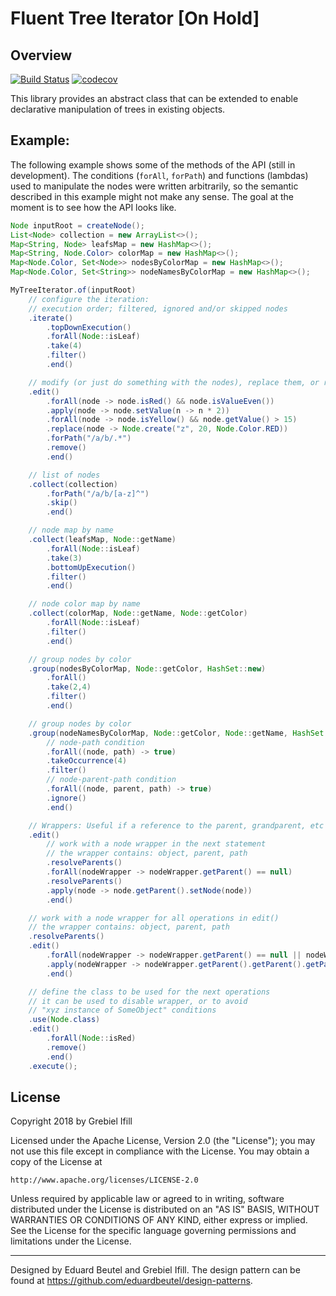 # Fluent Tree Iterator [On Hold]
## Overview
[![Build Status](https://travis-ci.org/ifillbrito/trees.svg?branch=master)](https://travis-ci.org/ifillbrito/trees)
[![codecov](https://codecov.io/gh/ifillbrito/trees/branch/master/graph/badge.svg)](https://codecov.io/gh/ifillbrito/trees)

This library provides an abstract class that can be extended to enable declarative manipulation of trees in existing objects.

## Example:
The following example shows some of the methods of the API (still in development). The conditions (``forAll``, ``forPath``) and functions (lambdas) used to manipulate the nodes were written arbitrarily, so the semantic described in this example might not make any sense. The goal at the moment is to see how the API looks like.

```java
Node inputRoot = createNode();
List<Node> collection = new ArrayList<>();
Map<String, Node> leafsMap = new HashMap<>();
Map<String, Node.Color> colorMap = new HashMap<>();
Map<Node.Color, Set<Node>> nodesByColorMap = new HashMap<>();
Map<Node.Color, Set<String>> nodeNamesByColorMap = new HashMap<>();

MyTreeIterator.of(inputRoot)
    // configure the iteration:
    // execution order; filtered, ignored and/or skipped nodes
    .iterate()
        .topDownExecution()
        .forAll(Node::isLeaf)
        .take(4)
        .filter()
        .end()

    // modify (or just do something with the nodes), replace them, or remove them
    .edit()
        .forAll(node -> node.isRed() && node.isValueEven())
        .apply(node -> node.setValue(n -> n * 2))
        .forAll(node -> node.isYellow() && node.getValue() > 15)
        .replace(node -> Node.create("z", 20, Node.Color.RED))
        .forPath("/a/b/.*")
        .remove()
        .end()

    // list of nodes
    .collect(collection)
        .forPath("/a/b/[a-z]^")
        .skip()
        .end()

    // node map by name
    .collect(leafsMap, Node::getName)
        .forAll(Node::isLeaf)
        .take(3)
        .bottomUpExecution()
        .filter()
        .end()

    // node color map by name
    .collect(colorMap, Node::getName, Node::getColor)
        .forAll(Node::isLeaf)
        .filter()
        .end()

    // group nodes by color
    .group(nodesByColorMap, Node::getColor, HashSet::new)
        .forAll()
        .take(2,4)
        .filter()
        .end()

    // group nodes by color
    .group(nodeNamesByColorMap, Node::getColor, Node::getName, HashSet::new)
        // node-path condition
        .forAll((node, path) -> true)
        .takeOccurrence(4)
        .filter()
        // node-parent-path condition
        .forAll((node, parent, path) -> true)
        .ignore()
        .end()

    // Wrappers: Useful if a reference to the parent, grandparent, etc is needed.
    .edit()
        // work with a node wrapper in the next statement
        // the wrapper contains: object, parent, path
        .resolveParents()
        .forAll(nodeWrapper -> nodeWrapper.getParent() == null)
        .resolveParents()
        .apply(node -> node.getParent().setNode(node))
        .end()

    // work with a node wrapper for all operations in edit()
    // the wrapper contains: object, parent, path
    .resolveParents()
    .edit()
        .forAll(nodeWrapper -> nodeWrapper.getParent() == null || nodeWrapper.getPath() == null)
        .apply(nodeWrapper -> nodeWrapper.getParent().getParent().getParent().getNode())
        .end()

    // define the class to be used for the next operations
    // it can be used to disable wrapper, or to avoid
    // "xyz instance of SomeObject" conditions
    .use(Node.class)
    .edit()
        .forAll(Node::isRed)
        .remove()
        .end()
    .execute();
``` 

## License

Copyright 2018 by Grebiel Ifill

Licensed under the Apache License, Version 2.0 (the "License");
you may not use this file except in compliance with the License.
You may obtain a copy of the License at

    http://www.apache.org/licenses/LICENSE-2.0

Unless required by applicable law or agreed to in writing, software
distributed under the License is distributed on an "AS IS" BASIS,
WITHOUT WARRANTIES OR CONDITIONS OF ANY KIND, either express or implied.
See the License for the specific language governing permissions and
limitations under the License.

---
Designed by Eduard Beutel and Grebiel Ifill. The design pattern can be found at https://github.com/eduardbeutel/design-patterns.
